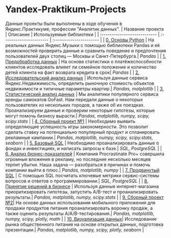 # Yandex-Praktikum-Projects 
Данные проекты были выполнены в ходе обучения в Яндекс.Практикуме, профессии "Аналитик данных".
| Название проекта | Описание | Используемые библиотеки | 
| :--------------------------- | :---------------------- | :---------------------- |
| [0. Основы Python](https://github.com/Ekaterina-Goshlya/Practicum_projects/tree/ff521235259824ec85cd75791a1f579100bf5c0e/0.%20%D0%9E%D1%81%D0%BD%D0%BE%D0%B2%D1%8B%20Python) | На реальных данных Яндекс.Музыки c помощью библиотеки Pandas и её возможностей проверить данные и сравнить поведение и предпочтения пользователей двух столиц — Москвы и Санкт-Петербурга.| *Pandas* |
| [1. Предобработка данных](https://github.com/Ekaterina-Goshlya/Practicum_projects/tree/2059646d7bfa1fc511cdbc591cf939da1a6e18d0/1.%20%D0%9F%D1%80%D0%B5%D0%B4%D0%BE%D0%B1%D1%80%D0%B0%D0%B1%D0%BE%D1%82%D0%BA%D0%B0%20%D0%B4%D0%B0%D0%BD%D0%BD%D1%8B%D1%85) | На основе статистики о платёжеспособности клиентов исследовать влияет ли семейное положение и количество детей клиента на факт возврата кредита в срок| *Pandas* |
| [2. Исследовательский анализ данных](https://github.com/Ekaterina-Goshlya/Practicum_projects/tree/ec49e5203ff587e1d18253ee500d4f29fbc46b66/2.%20%D0%98%D1%81%D1%81%D0%BB%D0%B5%D0%B4%D0%BE%D0%B2%D0%B0%D1%82%D0%B5%D0%BB%D1%8C%D1%81%D0%BA%D0%B8%D0%B9%20%D0%B0%D0%BD%D0%B0%D0%BB%D0%B8%D0%B7%20%D0%B4%D0%B0%D0%BD%D0%BD%D1%8B%D1%85) | Используя данные сервиса Яндекс.Недвижимость, определить рыночную стоимость объектов недвижимости и типичные параметры квартир.| *Pandas, matplotlib* |
| [3. Статистический анализ данных](https://github.com/Ekaterina-Goshlya/Practicum_projects/tree/abdffde1675ad9d0aca58c705e278a2d21f84ff7/3.%20%D0%A1%D1%82%D0%B0%D1%82%D0%B8%D1%81%D1%82%D0%B8%D1%87%D0%B5%D1%81%D0%BA%D0%B8%D0%B9%20%D0%B0%D0%BD%D0%B0%D0%BB%D0%B8%D0%B7%20%D0%B4%D0%B0%D0%BD%D0%BD%D1%8B%D1%85) | Мы аналитики популярного сервиса аренды самокатов GoFast. Нам передали данные о некоторых пользователях из нескольких городов, а также об их поездках. Проанализируем данные и проверим некоторые гипотезы, которые могут помочь бизнесу вырасти.| *Pandas, matplotlib, numpy, scipy, scipy.stats* |
| [4. Сборный проект №1](https://github.com/Ekaterina-Goshlya/Practicum_projects/tree/89256987ddf4300451fb25ccf3b346fe34288f7a/4.%20%D0%A1%D0%B1%D0%BE%D1%80%D0%BD%D1%8B%D0%B9%20%D0%BF%D1%80%D0%BE%D0%B5%D0%BA%D1%82%20%E2%84%961) | Необходимо выявить определяющие успешность игры закономерности. Это позволит сделать ставку на потенциально популярный продукт и спланировать рекламные кампании.| *Pandas, matplotlib, numpy, scipy, scipy.stats, seaborn* |
| [5. Базовый SQL](https://github.com/Ekaterina-Goshlya/Practicum_projects/tree/7a7ff899cb72bded6d49076a66855705ca8023c8/5.%20%D0%91%D0%B0%D0%B7%D0%BE%D0%B2%D1%8B%D0%B9%20SQL) | Необходимо проанализировать данные о фондах и инвестициях, и написать запросы к базе.| *SQL, PostgreSQL* |
| [6. Анализ бизнес-показателей](https://github.com/Ekaterina-Goshlya/Practicum_projects/tree/86105cef7904a2a8415cd09995f99f799858eaee/6.%20%D0%90%D0%BD%D0%B0%D0%BB%D0%B8%D0%B7%20%D0%B1%D0%B8%D0%B7%D0%BD%D0%B5%D1%81-%D0%BF%D0%BE%D0%BA%D0%B0%D0%B7%D0%B0%D1%82%D0%B5%D0%BB%D0%B5%D0%B9) | Компания Procrastinate Pro+ совершила огромные вложения в рекламу, но последние несколько месяцев терпит убытки. Наша задача — разобраться в причинах и помочь компании выйти в плюс.| *Pandas, matplotlib, numpy* |
| [7. Продвинутый SQL](https://github.com/Ekaterina-Goshlya/Practicum_projects/tree/ca835af19486cbaf26cc159ffbbae79621f309f3/7.%20%D0%9F%D1%80%D0%BE%D0%B4%D0%B2%D0%B8%D0%BD%D1%83%D1%82%D1%8B%D0%B9%20SQL) | С помощью SQL посчитать ключевые метрики сервис-системы вопросов и ответов о программировании.| *SQL, PostgreSQL* |
| [8. Принятие решений в бизнесе](https://github.com/Ekaterina-Goshlya/Practicum_projects/tree/a21d4a941a4ed39ae7fde999c4ae011556e2b409/8.%20%D0%9F%D1%80%D0%B8%D0%BD%D1%8F%D1%82%D0%B8%D0%B5%20%D1%80%D0%B5%D1%88%D0%B5%D0%BD%D0%B8%D0%B9%20%D0%B2%20%D0%B1%D0%B8%D0%B7%D0%BD%D0%B5%D1%81%D0%B5) | Используя данные интернет-магазина приоритизировать гипотезы, запустить A/B-тест и проанализировать результаты.| *Pandas, matplotlib, numpy, scipy.stats* |
| [9. Сборный проект №2](https://github.com/Ekaterina-Goshlya/Practicum_projects/tree/0a3c82fbf53d9feb40bb5cc68e6caa9fe95be202/9.%20%D0%A1%D0%B1%D0%BE%D1%80%D0%BD%D1%8B%D0%B9%20%D0%BF%D1%80%D0%BE%D0%B5%D0%BA%D1%82%20%E2%84%962)| На основе данных использования мобильного приложения для продажи продуктов питания проанализировать воронку продаж, а также оценить результаты A/A/B-тестирования.| *Pandas, matplotlib, numpy, scipy, plotly, math* |
| [10. Визуализация данных](https://github.com/Ekaterina-Goshlya/Practicum_projects/tree/0e7c6ce4e456b1b3670a0b46d7843bb6d9ac2d02/10.%20%D0%92%D0%B8%D0%B7%D1%83%D0%B0%D0%BB%D0%B8%D0%B7%D0%B0%D1%86%D0%B8%D1%8F%20%D0%B4%D0%B0%D0%BD%D0%BD%D1%8B%D1%85)| Исследование рынка общественного питания на основе открытых данных, подготовка презентации.| *Pandas, matplotlib, numpy, scipy, plotly, seaborn* |

